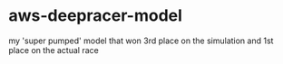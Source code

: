 # aws-deepracer-model
my 'super pumped' model that won 3rd place on the simulation and 1st place on the actual race
